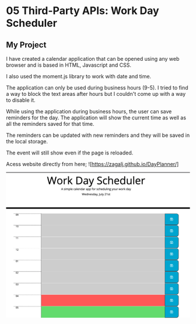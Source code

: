 # 05 Third-Party APIs: Work Day Scheduler

## My Project

I have created a calendar application that can be opened using any web browser and is based in HTML, Javascript and CSS.

I also used the moment.js library to work with date and time.


The application can only be used during business hours (9-5). I tried to find a way to block the text areas after hours but I couldn't come up with a way to disable it.

While using the application during business hours, the user can save reminders for the day. The application will show the current time as well as all the reminders saved for that time.

The reminders can be updated with new reminders and they will be saved in the local storage.

The event will still show even if the page is reloaded.

Acess website directly from here; ![https://zagalj.github.io/DayPlanner/]

![Website demo at 4:30PM](./Assets/Screenshot.png)



